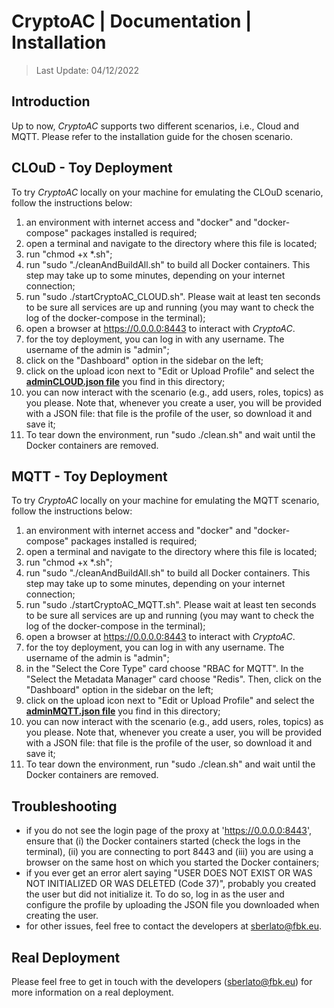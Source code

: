 # CryptoAC | Documentation | Installation

> Last Update: 04/12/2022


## Introduction

Up to now, *CryptoAC* supports two different scenarios, i.e., Cloud and MQTT. Please refer to the installation guide for the chosen scenario.


## CLOuD - Toy Deployment

To try *CryptoAC* locally on your machine for emulating the CLOuD scenario, follow the instructions below:

1. an environment with internet access and "docker" and "docker-compose" packages installed is required;
2. open a terminal and navigate to the directory where this file is located;
3. run "chmod +x *.sh";
4. run "sudo "./cleanAndBuildAll.sh" to build all Docker containers. This step may take up to some minutes, depending on your internet connection;
5. run "sudo ./startCryptoAC_CLOUD.sh". Please wait at least ten seconds to be sure all services are up and running (you may want to check the log of the docker-compose in the terminal);
6. open a browser at https://0.0.0.0:8443 to interact with *CryptoAC*.
7. for the toy deployment, you can log in with any username. The username of the admin is "admin";
8. click on the "Dashboard" option in the sidebar on the left;
9. click on the upload icon next to "Edit or Upload Profile" and select the [**adminCLOUD.json file**](./adminCLOUD.json) you find in this directory;
10. you can now interact with the scenario (e.g., add users, roles, topics) as you please. Note that, whenever you create a user, you will be provided with a JSON file: that file is the profile of the user, so download it and save it;
11. To tear down the environment, run "sudo ./clean.sh" and wait until the Docker containers are removed.


## MQTT - Toy Deployment

To try *CryptoAC* locally on your machine for emulating the MQTT scenario, follow the instructions below:

1. an environment with internet access and "docker" and "docker-compose" packages installed is required;
2. open a terminal and navigate to the directory where this file is located;
3. run "chmod +x *.sh";
4. run "sudo "./cleanAndBuildAll.sh" to build all Docker containers. This step may take up to some minutes, depending on your internet connection;
5. run "sudo ./startCryptoAC_MQTT.sh". Please wait at least ten seconds to be sure all services are up and running (you may want to check the log of the docker-compose in the terminal);
6. open a browser at https://0.0.0.0:8443 to interact with *CryptoAC*.
7. for the toy deployment, you can log in with any username. The username of the admin is "admin";
8. in the "Select the Core Type" card choose "RBAC for MQTT". In the "Select the Metadata Manager" card choose "Redis". Then, click on the "Dashboard" option in the sidebar on the left;
9. click on the upload icon next to "Edit or Upload Profile" and select the [**adminMQTT.json file**](./adminMQTT.json) you find in this directory;
10. you can now interact with the scenario (e.g., add users, roles, topics) as you please. Note that, whenever you create a user, you will be provided with a JSON file: that file is the profile of the user, so download it and save it;
11. To tear down the environment, run "sudo ./clean.sh" and wait until the Docker containers are removed.


## Troubleshooting

* if you do not see the login page of the proxy at 'https://0.0.0.0:8443', ensure that (i) the Docker containers started (check the logs in the terminal), (ii) you are connecting to port 8443 and (iii) you are using a browser on the same host on which you started the Docker containers;
* if you ever get an error alert saying "USER DOES NOT EXIST OR WAS NOT INITIALIZED OR WAS DELETED (Code 37)", probably you created the user but did not initialize it. To do so, log in as the user and configure the profile by uploading the JSON file you downloaded when creating the user.
* for other issues, feel free to contact the developers at sberlato@fbk.eu.


## Real Deployment

Please feel free to get in touch with the developers (sberlato@fbk.eu) for more information on a real deployment.